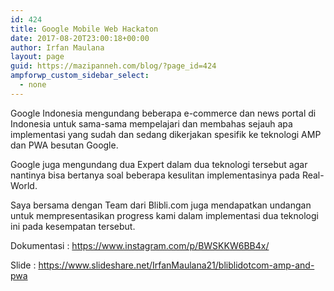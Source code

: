```yaml
---
id: 424
title: Google Mobile Web Hackaton
date: 2017-08-20T23:00:18+00:00
author: Irfan Maulana
layout: page
guid: https://mazipanneh.com/blog/?page_id=424
ampforwp_custom_sidebar_select:
  - none
---
```

Google Indonesia mengundang beberapa e-commerce dan news portal di Indonesia untuk sama-sama mempelajari dan membahas sejauh apa implementasi yang sudah dan sedang dikerjakan spesifik ke teknologi AMP dan PWA besutan Google.
  
Google juga mengundang dua Expert dalam dua teknologi tersebut agar nantinya bisa bertanya soal beberapa kesulitan implementasinya pada Real-World.

Saya bersama dengan Team dari Blibli.com juga mendapatkan undangan untuk mempresentasikan progress kami dalam implementasi dua teknologi ini pada kesempatan tersebut.

Dokumentasi : <a href="https://www.instagram.com/p/BWSKKW6BB4x/" target="_blank">https://www.instagram.com/p/BWSKKW6BB4x/</a>

Slide : <a href="https://www.slideshare.net/IrfanMaulana21/bliblidotcom-amp-and-pwa" target="_blank">https://www.slideshare.net/IrfanMaulana21/bliblidotcom-amp-and-pwa</a>